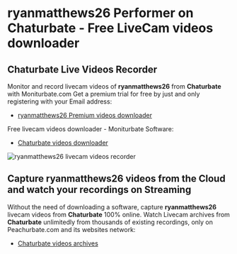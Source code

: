 # ryanmatthews26 Performer on Chaturbate - Free LiveCam videos downloader

## Chaturbate Live Videos Recorder

Monitor and record livecam videos of **ryanmatthews26** from **Chaturbate** with Moniturbate.com
Get a premium trial for free by just and only registering with your Email address:
* [ryanmatthews26 Premium videos downloader](https://moniturbate.com/request-demo-licence-key.html)

Free livecam videos downloader - Moniturbate Software:
* [Chaturbate videos downloader](https://moniturbate.com/moniturbate-download-software.html)

![ryanmatthews26 livecam videos recorder](https://peachurnet.com/templates/moniturbate-software.png)


## Capture ryanmatthews26 videos from the Cloud and watch your recordings on Streaming

Without the need of downloading a software, capture **ryanmatthews26** livecam videos from **Chaturbate** 100% online.
Watch Livecam archives from **Chaturbate** unlimitedly from thousands of existing recordings, only on Peachurbate.com and its websites network:
* [Chaturbate videos archives](https://peachurnet.com/)